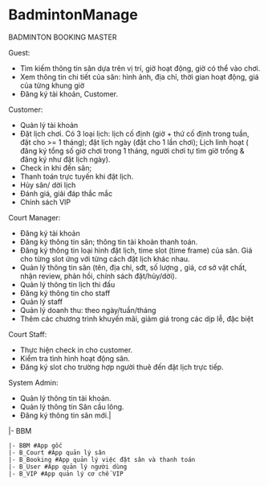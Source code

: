 ﻿# BadmintonManage
BADMINTON BOOKING MASTER

Guest:
- Tìm kiếm thông tin sân dựa trên vị trí, giờ hoạt động, giờ có thể vào chơi.
- Xem thông tin chi tiết của sân: hình ảnh, địa chỉ, thời gian hoạt động, giá của từng khung giờ 
- Đăng ký tài khoản, Customer.

Customer:
- Quản lý tài khoản
- Đặt lịch chơi. Có 3 loại lịch: lịch cố định (giờ + thứ cố định trong tuần, đặt cho >= 1 tháng); đặt lịch ngày (đặt cho 1 lần chơi); Lịch linh hoạt ( đăng ký tổng số giờ chơi trong 1 tháng, người chơi tự tìm giờ trống & đăng ký như đặt lịch ngày).
- Check in khi đến sân;
- Thanh toán trực tuyến khi đặt lịch.
- Hủy sân/ dời lịch
- Đánh giá, giải đáp thắc mắc
- Chính sách VIP

Court Manager:
- Đăng ký tài khoản
- Đăng ký thông tin sân; thông tin tài khoản thanh toán.
- Đăng ký thông tin loại hình đặt lịch, time slot (time frame) của sân. Giá cho từng slot ứng với từng cách đặt lịch khác nhau.
- Quản lý thông tin sân (tên, địa chỉ, sđt, số lượng , giá, cơ sở vật chất, nhận review, phản hồi, chính sách đặt/hủy/dời).
- Quản lý thông tin lịch thi đấu
- Đăng ký thông tin cho staff
- Quản lý staff
- Quản lý doanh thu: theo ngày/tuần/tháng 
- Thêm các chương trình khuyến mãi, giảm giá trong các dịp lễ, đặc biệt 

Court Staff:
- Thực hiện check in cho customer.
- Kiểm tra tình hình hoạt động sân.
- Đăng ký slot cho trường hợp người thuê đến đặt lịch trực tiếp.

System Admin: 
- Quản lý thông tin tài khoản.
- Quản lý thông tin Sân cầu lông.
- Đăng ký thông tin sân mới.|

|- BBM

    |- BBM #App gốc
    |- B_Court #App quản lý sân
    |- B_Booking #App quản lý việc đặt sân và thanh toán
    |- B_User #App quản lý người dùng
    |- B_VIP #App quản lý cơ chế VIP
